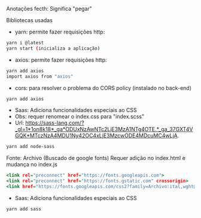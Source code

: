 Anotações
fecth: Significa "pegar"

Bibliotecas usadas

- yarn: permite fazer requisições http:

```bash
yarn i @latest
yarn start (inicializa a aplicação)
```

- axios: permite fazer requisições http:

```bash
yarn add axios
import axios from "axios"
```

- cors: para resolver o problema do CORS policy (instalado no back-end)

```bash
yarn add axios
```

- Saas: Adiciona funcionalidades especiais ao CSS
- Obs: requer renomear o index.css para "index.scss"
- Url: https://sass-lang.com/?_gl=1*1on8k18*_ga*ODUxNzAwNTc2LjE3MzA1NTg4OTE.*_ga_37GXT4VGQK*MTczNzA4MDU1Ny42OC4xLjE3MzcwODE4MDcuMC4wLjA.

```bash
yarn add node-sass
```

Fonte: Archivo (Buscado de google fonts)
Requer adição no index.html e mudança no index.js

```index.html
<link rel="preconnect" href="https://fonts.googleapis.com">
<link rel="preconnect" href="https://fonts.gstatic.com" crossorigin>
<link href="https://fonts.googleapis.com/css2?family=Archivo:ital,wght@0,100..900;1,100..900&display=swap" rel="stylesheet">
```

- Saas: Adiciona funcionalidades especiais ao CSS

```bash
yarn add sass
```
